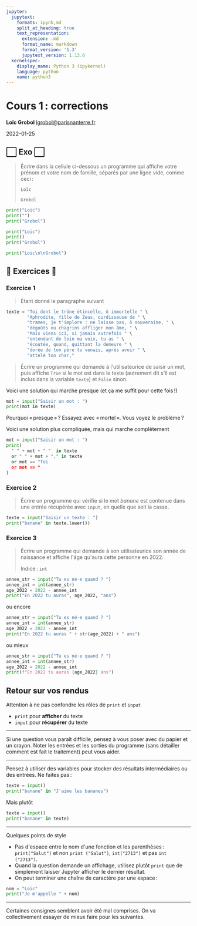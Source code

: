 ```yaml
---
jupyter:
  jupytext:
    formats: ipynb,md
    split_at_heading: true
    text_representation:
      extension: .md
      format_name: markdown
      format_version: '1.3'
      jupytext_version: 1.13.6
  kernelspec:
    display_name: Python 3 (ipykernel)
    language: python
    name: python3
---
```


<!-- LTeX: language=fr -->
<!-- #region slideshow={"slide_type": "slide"} -->
Cours 1 : corrections
=====================

**Loïc Grobol** [<lgrobol@parisnanterre.fr>](mailto:lgrobol@parisnanterre.fr)

2022-01-25
<!-- #endregion -->

## ⬜ Exo ⬜

> Écrire dans la cellule ci-dessous un programme qui affiche votre prénom et votre nom de famille,
> séparés par une ligne vide, comme ceci :
> 
> ```text
> Loïc
> 
> Grobol
> ```

```python
print("Loïc")
print("")
print("Grobol")
```

```python
print("Loïc")
print()
print("Grobol")
```

```python
print("Loïc\n\nGrobol")
```

<!-- #region -->
## 🦾 Exercices 🦾


### Exercice 1

> Étant donné le paragraphe suivant
<!-- #endregion -->

```python
texte = "Toi dont le trône étincelle, ô immortelle " \
        "Aphrodite, fille de Zeus, ourdisseuse de " \
        "trames, je t'implore : ne laisse pas, ô souveraine, " \
        "dégoûts ou chagrins affliger mon âme, " \
        "Mais viens ici, si jamais autrefois " \
        "entendant de loin ma voix, tu as " \
        "écoutée, quand, quittant la demeure " \
        "dorée de ton père tu venais, après avoir " \
        "attelé ton char,"
```

> Écrire un programme qui demande à l'utilisateurice de saisir un mot, puis affiche `True` si le mot
> est dans le texte (autrement dit s'il est inclus dans la variable `texte`) et `False` sinon.

Voici une solution qui marche presque (et ça me suffit pour cette fois !)

```python tags=["skip-execution"]
mot = input("Saisir un mot : ")
print(mot in texte)
```

Pourquoi « presque » ? Essayez avec « mortel ». Vous voyez le problème ?

Voici une solution plus compliquée, mais qui marche complètement

```python tags=["skip-execution"]
mot = input("Saisir un mot : ")
print(
  " " + mot + " "  in texte
  or " " + mot + "," in texte
  or mot == "Toi
  or mot == "
)
```

### Exercice 2

> Écrire un programme qui vérifie si le mot *banane* est contenue dans une entrée récupérée avec
> `input`, en quelle que soit la casse.

```python tags=["skip-execution"]
texte = input("Saisir un texte : ")
print("banane" in texte.lower())
```

### Exercice 3

> Écrire un programme qui demande à son utilisateurice son année de naissance et affiche l'âge
> qu'aura cette personne en 2022.
>
> Indice : `int`

```python tags=["skip-execution"]
annee_str = input("Tu es né⋅e quand ? ")
annee_int = int(annee_str)
age_2022 = 2022 - annee_int
print("En 2022 tu auras", age_2022, "ans")
```

ou encore

```python tags=["skip-execution"]
annee_str = input("Tu es né⋅e quand ? ")
annee_int = int(annee_str)
age_2022 = 2022 - annee_int
print("En 2022 tu auras " + str(age_2022) + " ans")
```

ou mieux

```python tags=["skip-execution"]
annee_str = input("Tu es né⋅e quand ? ")
annee_int = int(annee_str)
age_2022 = 2022 - annee_int
print(f"En 2022 tu auras {age_2022} ans")
```

## Retour sur vos rendus

Attention à ne pas confondre les rôles de `print` et `input`

- `print` pour **afficher** du texte
- `input` pour **récupérer** du texte

---

Si une question vous paraît difficile, pensez à vous poser avec du papier et un crayon. Noter les entrées et les sorties du programme (sans détailler comment est fait le traitement) peut vous aider.

---

Pensez à utiliser des variables pour stocker des résultats intermédiaires ou des entrées. Ne faites
pas :

```python tags=["skip-execution"]
texte = input()
print("banane" in "J'aime les bananes")
```

Mais plutôt

```python tags=["skip-execution"]
texte = input()
print("banane" in texte)
```

---

Quelques points de style

- Pas d'espace entre le nom d'une fonction et les parenthèses : `print("Salut")` et non `print ("Salut")`, `int("2713")` et pas `int ("2713")`.
- Quand la question demande un affichage, utilisez plutôt `print` que de simplement laisser Jupyter
  afficher le dernier résultat.
- On peut terminer une chaîne de caractère par une espace :

```python
nom = "Loïc"
print("Je m'appelle " + nom)
```

---

Certaines consignes semblent avoir été mal comprises. On va collectivement essayer de mieux faire
pour les suivantes.
